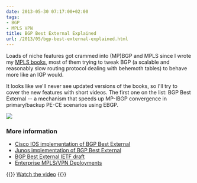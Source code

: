 ```yaml
---
date: 2013-05-30 07:17:00+02:00
tags:
- BGP
- MPLS VPN
title: BGP Best External Explained
url: /2013/05/bgp-best-external-explained.html
---
```

Loads of niche features got crammed into (MP)BGP and MPLS since I wrote my [MPLS books](/2007/06/using-mpls-vpn-books-to-study-for-ccip.html), most of them trying to tweak BGP (a scalable and reasonably slow routing protocol dealing with behemoth tables) to behave more like an IGP would.

It looks like we'll never see updated versions of the books, so I'll try to cover the new features with short videos. The first one on the list: BGP Best External -- a mechanism that speeds up MP-IBGP convergence in primary/backup PE-CE scenarios using EBGP.
<!--more-->
[![](/2013/05/s320-BGP+Best+External+Sample.png)](https://my.ipspace.net/bin/get/MPLS101/BGP%20Best%20External.mp4?doccode=MPLS101)

### More information

-   [Cisco IOS implementation of BGP Best External](http://www.cisco.com/en/US/docs/ios/iproute_bgp/configuration/guide/irg_best_external.pdf)
-   [Junos implementation of BGP Best External](http://junos.com/techpubs/en_US/junose13.2/topics/reference/command-summary/bgp-advertise-best-external-to-internal.html)
-   [BGP Best External IETF draft](http://tools.ietf.org/html/draft-ietf-idr-best-external)
-   [Enterprise MPLS/VPN Deployments](http://www.ipspace.net/Enterprise_MPLS_VPN_Deployment)

{{<jump>}}
[Watch the video](https://my.ipspace.net/bin/get/MPLS101/BGP%20Best%20External.mp4?doccode=MPLS101)
{{</jump>}}
